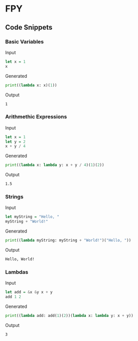 # FPY

## Code Snippets

### Basic Variables
Input
```haskell
let x = 1
x
```
Generated
```python
print((lambda x: x)(1))
```
Output
```txt
1
```

### Arithmethic Expressions
Input
```haskell
let x = 1
let y = 2
x + y / 4
```
Generated
```python
print((lambda x: lambda y: x + y / 4)(1)(2))
```
Output
```txt
1.5
```

### Strings
Input
```haskell
let myString = "Hello, "
myString + "World!"
```
Generated
```python
print((lambda myString: myString + "World!")("Hello, "))
```
Output
```txt
Hello, World!
```

### Lambdas
Input
```haskell
let add = &x &y x + y
add 1 2
```
Generated
```python
print((lambda add: add(1)(2))(lambda x: lambda y: x + y))
```
Output
```txt
3
```

